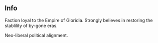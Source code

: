 ## Info
Faction loyal to the Empire of Gloridia. Strongly believes in restoring the stablility of by-gone eras.

Neo-liberal political alignment.